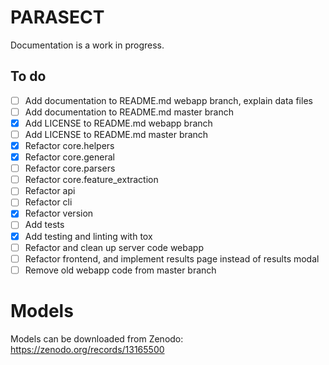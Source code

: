 # PARASECT
Documentation is a work in progress.

## To do
- [ ] Add documentation to README.md webapp branch, explain data files
- [ ] Add documentation to README.md master branch
- [x] Add LICENSE to README.md webapp branch
- [ ] Add LICENSE to README.md master branch
- [x] Refactor core.helpers
- [x] Refactor core.general
- [ ] Refactor core.parsers
- [ ] Refactor core.feature_extraction
- [ ] Refactor api
- [ ] Refactor cli
- [x] Refactor version
- [ ] Add tests
- [x] Add testing and linting with tox
- [ ] Refactor and clean up server code webapp
- [ ] Refactor frontend, and implement results page instead of results modal
- [ ] Remove old webapp code from master branch

# Models
Models can be downloaded from Zenodo: https://zenodo.org/records/13165500